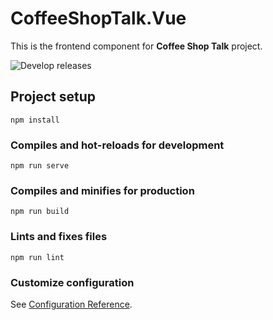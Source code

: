 # CoffeeShopTalk.Vue
This is the frontend component for **Coffee Shop Talk** project.

![Develop releases](https://github.com/weisong0908/CoffeeShopTalk.Vue/workflows/Develop%20releases/badge.svg)

## Project setup
```
npm install
```

### Compiles and hot-reloads for development
```
npm run serve
```

### Compiles and minifies for production
```
npm run build
```

### Lints and fixes files
```
npm run lint
```

### Customize configuration
See [Configuration Reference](https://cli.vuejs.org/config/).
